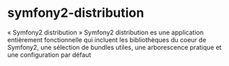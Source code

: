 symfony2-distribution
=====================

 « Symfony2 distribution » Symfony2  distribution es une application entièrement fonctionnelle qui incluent les bibliothèques du coeur de Symfony2, une sélection de bundles utiles, une arborescence pratique et une configuration par défaut
